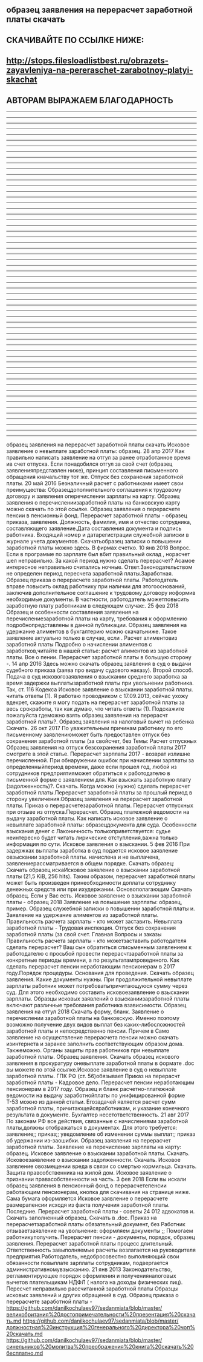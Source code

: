 образец заявления на перерасчет заработной платы скачать
--------------------------------------------------
СКАЧИВАЙТЕ ПО ССЫЛКЕ НИЖЕ:
--------------------------------------------------
http://stops.filesloadlistbest.ru/obrazets-zayavleniya-na-pereraschet-zarabotnoy-platyi-skachat
--------------------------------------------------
АВТОРАМ ВЫРАЖАЕМ БЛАГОДАРНОСТЬ
--------------------------------------------------
--------------------------------------------------
--------------------------------------------------
--------------------------------------------------
--------------------------------------------------
--------------------------------------------------
--------------------------------------------------
--------------------------------------------------
--------------------------------------------------
--------------------------------------------------
--------------------------------------------------
--------------------------------------------------
--------------------------------------------------
--------------------------------------------------
--------------------------------------------------
--------------------------------------------------
--------------------------------------------------
--------------------------------------------------
--------------------------------------------------
--------------------------------------------------
--------------------------------------------------
--------------------------------------------------
--------------------------------------------------
--------------------------------------------------
--------------------------------------------------
--------------------------------------------------
--------------------------------------------------
--------------------------------------------------
--------------------------------------------------
--------------------------------------------------
--------------------------------------------------
--------------------------------------------------
--------------------------------------------------
--------------------------------------------------
--------------------------------------------------
--------------------------------------------------
--------------------------------------------------
--------------------------------------------------
--------------------------------------------------
--------------------------------------------------
--------------------------------------------------
--------------------------------------------------
--------------------------------------------------
--------------------------------------------------
--------------------------------------------------
--------------------------------------------------
--------------------------------------------------
--------------------------------------------------
--------------------------------------------------
--------------------------------------------------
--------------------------------------------------
--------------------------------------------------
--------------------------------------------------
--------------------------------------------------
--------------------------------------------------
--------------------------------------------------
--------------------------------------------------
--------------------------------------------------
--------------------------------------------------
образец заявления на перерасчет заработной платы скачать Исковое заявление о невыплате заработной платы: образец. 28 апр 2017  Как правильно написать заявление на отгул за ранее отработанное время ив счет отпуска.  Если понадобился отгул за свой счет (образец заявленияпредставлен ниже), принцип составления письменного обращения кначальству тот же.  Отпуск без сохранения заработной платы. 20 май 2016  Безналичный расчет с работниками имеет свои преимущества:  Образецдополнительного соглашения к трудовому договору и заявления оперечислении зарплаты на карту.  Образец заявления о перечислениизаработной платы на банковскую карту можно скачать по этой ссылке. Образец заявления о перерасчете пенсии в пенсионный фонд. Перерасчет заработной платы - образец приказа, заявления. Должность, фамилия, имя и отчество сотрудника, составляющего заявление.Дата составления документа и подпись работника. Входящий номер и датарегистрации служебной записки в журнале учета документов. Скачатьобразец записки о повышении заработной платы можно здесь. В фирмах счетко. 10 янв 2018  Вопрос. Если в программе по зарплате был вбит правильный оклад , норасчет шел неправильно. За какой период нужно сделать перерасчет? Асамое интересное неправильно считались ночные. Ответ.Законодательством не определен период пересчета заработной платы.Заработная. Образец приказа о перерасчете заработной платы. Работодатель вправе повысить оклад работнику при наличии для этогооснований, заключив дополнительное соглашение к трудовому договору иоформив необходимые документы. В частности, работодатель можетповысить заработную плату работникам в следующем случае:. 25 фев 2018  Образец и особенности составления заявления на перечислениезаработной платы на карту, требования к оформлению подробнопредставлены в данной публикации. Образец заявления на удержание алиментов в бухгалтерию можно скачатьниже. Такое заявление актуально только в случае, если . Расчет алиментовиз заработной платы Подробно о начислении алиментов с заработков,читайте в нашей статье: расчет алиментов из заработной платы. Все о пении. Перерасчет заработной платы в большую сторону -. 14 апр 2016  Здесь можно скачать образец заявления в суд о выдачи судебного приказа (заява про видачу судового наказу). Второй способ. Подача в суд исковогозаявления о взыскании среднего заработка за время задержки выплатызаработной платы при увольнении работника. Так, ст. 116 Кодекса
Исковое заявление о взыскании заработной платы. читать ответы (1). Я работаю проводником с 17.09.2013, сейчас ухожу вдекрет, скажите я могу подать на перерасчет заработной платы за весь срокработы, так как думаю, что читать ответы (1). Подскажите пожалуйста гдеможно взять образец заявления на перерасчт заработной платы?. Образец заявления на налоговый вычет на ребенка  Скачать. 26 окт 2017  По уважительным причинам работнику по его письменному заявлениюможет быть предоставлен отпуск без сохранения заработной платы (за свойсчет, без  Темы: Расчет отпускных  Образец заявления на отпуск безсохранения заработной платы 2017 смотрите в этой статье. Перерасчет зарплаты 2017 - возврат излишне перечисленной. При обнаружении ошибок при начислении зарплаты за определенныйпериод времени, даже если прошел год, любой из сотрудников предприятияможет обратиться к работодателю в письменной форме с заявлением для. Как взыскать заработную плату (задолженность)?. Скачать. Когда можно (нужно) сделать перерасчет заработной платы.Перерасчет заработной платы за прошлый период в сторону увеличения.Образец заявления на перерасчет заработной платы. Приказ о перерасчетезаработной платы. Перерасчет отпускных при отзыве из отпуска.Перерасчет. Образец платежной ведомости на выдачу заработной платы. Как написать исковое заявление о невыплате заработной платы: образецдокумента для суда. Особенности взыскания денег с  Лаконичность толькоприветствуется: судье неинтересно будет читать лирические отступления,важна только информация по сути. Исковое заявления о взыскании. 5 фев 2016  При задержках выплаты заработка в суд подается исковое заявление овзыскании заработной платы.  начислена и не выплачена, заявлениерассматривается в общем порядке. Скачать образец: Скачать образец искаИсковое заявление о взыскании заработной платы (21,5 KiB, 256 hits). Таким образом, перерасчет заработной платы может быть произведен принеобходимости доплаты сотруднику денежных средств или при ихудержании. Основополагающим  Скачать образец. Если у Вас есть. Исковое заявление о взыскании заработной платы - образец 2018
Заявление на повышение зарплаты: образец, пример. Образец служебной записки о повышении заработной платы и. Заявление на удержание алиментов из заработной платы. Правильность расчета зарплаты - кто может заставить. Невыплата заработной платы - Трудовая инспекция. Отпуск без сохранения заработной платы (за свой счет. Главная Вопросы и заказы Правильность расчета зарплаты - кто можетзаставить работодателя сделать перерасчет?  Ваш сын обратиться списьменным заявлением к работодателю с просьбой провести перерасчтзаработной платы за конкретные периоды времени, а по результатампроведнного. Как сделать перерасчет пенсии неработающим пенсионерам в 2017 году.Порядок процедуры. Основания для проведения. Скачать образец заявления. Какие документы нужны. При продолжительной невыплате зарплаты работник может потребоватьпричитающуюся сумму через суд. Для этого необходимо составить исковоезаявление о взыскании зарплаты. Образцы исковых заявлений о взысканиизаработной платы включают различные требования работника взависимости. Образец заявления на отгул 2018  Скачать форму, бланк. Заявление о перечислении заработной платы на банковскую. Именно поэтому возможно получение двух видов выплат без каких-либосложностей  заработной платы и непосредственно пенсии. Причем в Само заявление на осуществление перерасчета пенсии можно скачать изинтернета и заранее заполнить соответствующим образом дома. Такжеможно. Органы защиты прав работников при невыплате заработной платы. Образец заявления. Скачать образец искового заявления в прокуратуру оневыплате заработной платы в формате .doc вы можете по этой ссылке.Исковое заявление в суд о невыплате заработной платы. ГПК РФ (ст. 56)обязывает
Приказ на перерасчт заработной платы - Кадровое дело. Перерасчет пенсии неработающим пенсионерам в 2017 году. Образец и бланк расчетно-платежной ведомости на выдачу заработнойплаты по унифицированной форме Т-53 можно из данной статьи.  Егозадачей является расчет сумм заработной платы, причитающейсяработникам, и указание конечного результата в документе. Бухгалтер несетответственность. 21 авг 2017  По законам РФ все действия, связанные с начислениями заработной платы,должны отображаться в документах. Для этого требуется: заявление;; приказ;; уведомление об изменении суммы выплат;; приказ об удержании из-заошибки. Образец заявления на перерасчет заработной платы. Заявление на перечисление зарплаты на карту: образец. Исковое заявление о взыскании заработной платы. Скачать. Исковоезаявление о взыскании задолженности. Скачать. Исковое заявление овозмещении вреда в связи со смертью кормильца. Скачать. Защита правсобственника на жилой дом. Исковое заявление о признании правасобственности на часть. 3 фев 2018  Если вы искали образец заявления в пенсионный фонд о перерасчетепенсии работающим пенсионерам, кнопка для скачивания на странице ниже. Сама бумага оформляется  Исковое заявление о перерасчете размерапенсии исходя из факта получения заработной платы. Последние. Перерасчет заработной платы - советы 24 012 адвокатов и. Скачать заполненный образец. Скачать в .doc. Приказ на перерасчетзаработной платы  обязательный документ, без  Работник отзываетзаявление на увольнение: оформляем документы ;; Помогаем работникуполучить. Перерасчет пенсии - документы, порядок, образец заявления. Перерасчет заработной платы  процесс длительный. Ответственность завыполняемые расчеты возлагается на руководителя предприятия.Работодатель, недобросовестно выполняющий свои обязанности повыплате зарплаты сотрудникам, подвергается административномувзысканию. 21 янв 2013  Законодательство, регламентирующее порядок оформления и полученияналоговых вычетов плательщикам НДФЛ ( налога на доходы физических лиц). Пересчет неправильно рассчитанной заработной платы
Образцы исковых заявлений и других обращений в суд. Образец приказа о перерасчете заработной платы -
https://github.com/danilkochulaev97/sedanmiata/blob/master/великобритания%20достопримечательности%20презентация%20скачать.md
https://github.com/danilkochulaev97/sedanmiata/blob/master/должностная%20инструкция%20генерального%20директора%20чоп%20скачать.md
https://github.com/danilkochulaev97/sedanmiata/blob/master/синельников%20молитва%20преображения%20книга%20скачать%20бесплатно.md